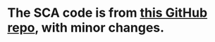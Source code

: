 # The SCA code is from [this GitHub repo](https://github.com/paidamoyo/survival_cluster_analysis), with minor changes.
